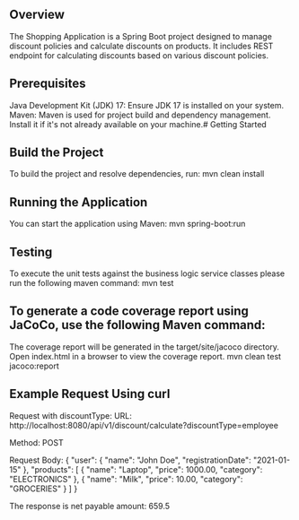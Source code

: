 ## Overview
The Shopping Application is a Spring Boot project designed to manage discount policies and calculate discounts on products. It includes REST endpoint for calculating discounts based on various discount policies.

## Prerequisites
Java Development Kit (JDK) 17: Ensure JDK 17 is installed on your system.
Maven: Maven is used for project build and dependency management. Install it if it's not already available on your machine.# Getting Started

## Build the Project
To build the project and resolve dependencies, run:
mvn clean install

## Running the Application
You can start the application using Maven:
mvn spring-boot:run

## Testing
To execute the unit tests against the business logic service classes please run the following maven command:
mvn test

## To generate a code coverage report using JaCoCo, use the following Maven command:
The coverage report will be generated in the target/site/jacoco directory. Open index.html in a browser to view the coverage report.
mvn clean test jacoco:report

## Example Request Using curl
Request with discountType:
URL: http://localhost:8080/api/v1/discount/calculate?discountType=employee

Method: POST

Request Body:
{
"user": {
"name": "John Doe",
"registrationDate": "2021-01-15"
},
"products": [
{
"name": "Laptop",
"price": 1000.00,
"category": "ELECTRONICS"
},
{
"name": "Milk",
"price": 10.00,
"category": "GROCERIES"
}
]
}

The response is net payable amount:
659.5
